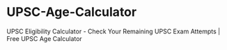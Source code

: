 # UPSC-Age-Calculator
UPSC Eligibility Calculator - Check Your Remaining UPSC Exam Attempts | Free UPSC Age Calculator
